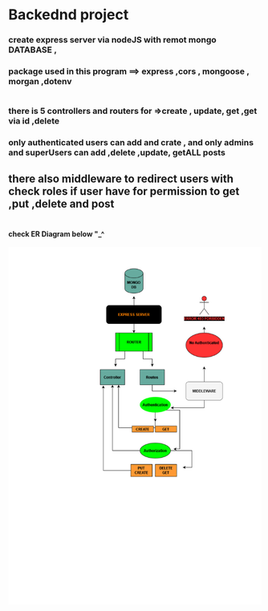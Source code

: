 # Backednd project 
### create express server via nodeJS with remot mongo DATABASE , 
### package used in this program ==> express ,cors , mongoose , morgan ,dotenv 
#
### there is 5 controllers and routers for =>create , update, get ,get via id ,delete
### only authenticated users can add and crate , and only admins and superUsers can add ,delete ,update, getALL posts
## there also middleware to redirect users with check roles if user have for permission to get ,put ,delete and post
# 
#### check ER Diagram below "_^
![ER Diagram](./backend.png)